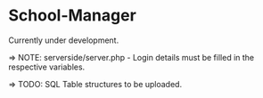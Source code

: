 # School-Manager

Currently under development.

=> NOTE: serverside/server.php - Login details must be filled in the respective variables.

=> TODO: SQL Table structures to be uploaded.
